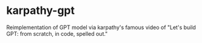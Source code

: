 # karpathy-gpt
Reimplementation of GPT model via karpathy's famous video of "Let's build GPT: from scratch, in code, spelled out."
